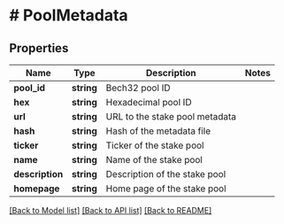 # # PoolMetadata

## Properties

Name | Type | Description | Notes
------------ | ------------- | ------------- | -------------
**pool_id** | **string** | Bech32 pool ID |
**hex** | **string** | Hexadecimal pool ID |
**url** | **string** | URL to the stake pool metadata |
**hash** | **string** | Hash of the metadata file |
**ticker** | **string** | Ticker of the stake pool |
**name** | **string** | Name of the stake pool |
**description** | **string** | Description of the stake pool |
**homepage** | **string** | Home page of the stake pool |

[[Back to Model list]](../../README.md#models) [[Back to API list]](../../README.md#endpoints) [[Back to README]](../../README.md)
